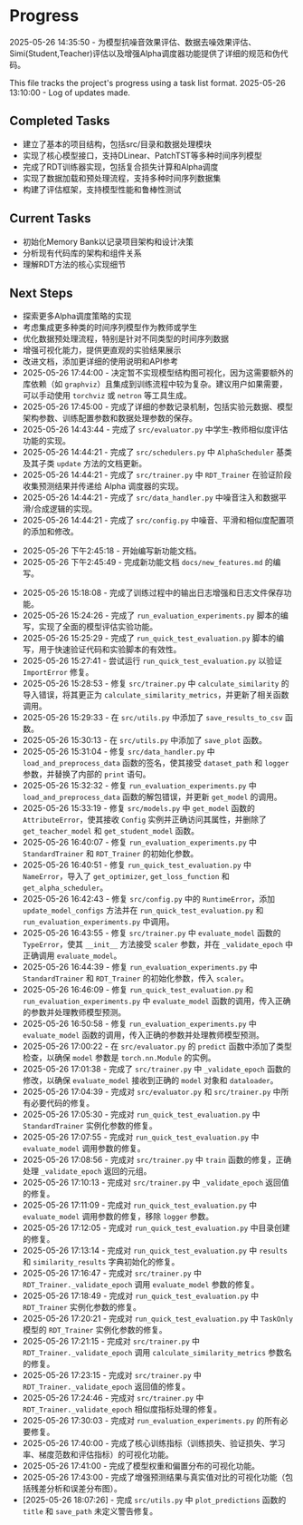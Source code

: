 # Progress

2025-05-26 14:35:50 - 为模型抗噪音效果评估、数据去噪效果评估、Simi(Student,Teacher)评估以及增强Alpha调度器功能提供了详细的规范和伪代码。

This file tracks the project's progress using a task list format.
2025-05-26 13:10:00 - Log of updates made.

## Completed Tasks

* 建立了基本的项目结构，包括src/目录和数据处理模块
* 实现了核心模型接口，支持DLinear、PatchTST等多种时间序列模型
* 完成了RDT训练器实现，包括复合损失计算和Alpha调度
* 实现了数据加载和预处理流程，支持多种时间序列数据集
* 构建了评估框架，支持模型性能和鲁棒性测试

## Current Tasks

* 初始化Memory Bank以记录项目架构和设计决策
* 分析现有代码库的架构和组件关系
* 理解RDT方法的核心实现细节

## Next Steps

* 探索更多Alpha调度策略的实现
* 考虑集成更多种类的时间序列模型作为教师或学生
* 优化数据预处理流程，特别是针对不同类型的时间序列数据
* 增强可视化能力，提供更直观的实验结果展示
* 改进文档，添加更详细的使用说明和API参考
* 2025-05-26 17:44:00 - 决定暂不实现模型结构图可视化，因为这需要额外的库依赖（如 `graphviz`）且集成到训练流程中较为复杂。建议用户如果需要，可以手动使用 `torchviz` 或 `netron` 等工具生成。
* 2025-05-26 17:45:00 - 完成了详细的参数记录机制，包括实验元数据、模型架构参数、训练配置参数和数据处理参数的保存。
* 2025-05-26 14:43:44 - 完成了 `src/evaluator.py` 中学生-教师相似度评估功能的实现。
* 2025-05-26 14:44:21 - 完成了 `src/schedulers.py` 中 `AlphaScheduler` 基类及其子类 `update` 方法的文档更新。
* 2025-05-26 14:44:21 - 完成了 `src/trainer.py` 中 `RDT_Trainer` 在验证阶段收集预测结果并传递给 Alpha 调度器的实现。
* 2025-05-26 14:44:21 - 完成了 `src/data_handler.py` 中噪音注入和数据平滑/合成逻辑的实现。
* 2025-05-26 14:44:21 - 完成了 `src/config.py` 中噪音、平滑和相似度配置项的添加和修改。
- 2025-05-26 下午2:45:18 - 开始编写新功能文档。
- 2025-05-26 下午2:45:49 - 完成新功能文档 `docs/new_features.md` 的编写。
* 2025-05-26 15:18:08 - 完成了训练过程中的输出日志增强和日志文件保存功能。
* 2025-05-26 15:24:26 - 完成了 `run_evaluation_experiments.py` 脚本的编写，实现了全面的模型评估实验功能。
* 2025-05-26 15:25:29 - 完成了 `run_quick_test_evaluation.py` 脚本的编写，用于快速验证代码和实验脚本的有效性。
* 2025-05-26 15:27:41 - 尝试运行 `run_quick_test_evaluation.py` 以验证 `ImportError` 修复。
* 2025-05-26 15:28:53 - 修复 `src/trainer.py` 中 `calculate_similarity` 的导入错误，将其更正为 `calculate_similarity_metrics`，并更新了相关函数调用。
* 2025-05-26 15:29:33 - 在 `src/utils.py` 中添加了 `save_results_to_csv` 函数。
* 2025-05-26 15:30:13 - 在 `src/utils.py` 中添加了 `save_plot` 函数。
* 2025-05-26 15:31:04 - 修复 `src/data_handler.py` 中 `load_and_preprocess_data` 函数的签名，使其接受 `dataset_path` 和 `logger` 参数，并替换了内部的 `print` 语句。
* 2025-05-26 15:32:32 - 修复 `run_evaluation_experiments.py` 中 `load_and_preprocess_data` 函数的解包错误，并更新 `get_model` 的调用。
* 2025-05-26 15:33:19 - 修复 `src/models.py` 中 `get_model` 函数的 `AttributeError`，使其接收 `Config` 实例并正确访问其属性，并删除了 `get_teacher_model` 和 `get_student_model` 函数。
* 2025-05-26 16:40:07 - 修复 `run_evaluation_experiments.py` 中 `StandardTrainer` 和 `RDT_Trainer` 的初始化参数。
* 2025-05-26 16:40:51 - 修复 `run_quick_test_evaluation.py` 中 `NameError`，导入了 `get_optimizer`, `get_loss_function` 和 `get_alpha_scheduler`。
* 2025-05-26 16:42:43 - 修复 `src/config.py` 中的 `RuntimeError`，添加 `update_model_configs` 方法并在 `run_quick_test_evaluation.py` 和 `run_evaluation_experiments.py` 中调用。
* 2025-05-26 16:43:55 - 修复 `src/trainer.py` 中 `evaluate_model` 函数的 `TypeError`，使其 `__init__` 方法接受 `scaler` 参数，并在 `_validate_epoch` 中正确调用 `evaluate_model`。
* 2025-05-26 16:44:39 - 修复 `run_evaluation_experiments.py` 中 `StandardTrainer` 和 `RDT_Trainer` 的初始化参数，传入 `scaler`。
* 2025-05-26 16:46:09 - 修复 `run_quick_test_evaluation.py` 和 `run_evaluation_experiments.py` 中 `evaluate_model` 函数的调用，传入正确的参数并处理教师模型预测。
* 2025-05-26 16:50:58 - 修复 `run_evaluation_experiments.py` 中 `evaluate_model` 函数的调用，传入正确的参数并处理教师模型预测。
* 2025-05-26 17:00:22 - 在 `src/evaluator.py` 的 `predict` 函数中添加了类型检查，以确保 `model` 参数是 `torch.nn.Module` 的实例。
* 2025-05-26 17:01:38 - 完成了 `src/trainer.py` 中 `_validate_epoch` 函数的修改，以确保 `evaluate_model` 接收到正确的 `model` 对象和 `dataloader`。
* 2025-05-26 17:04:39 - 完成对 `src/evaluator.py` 和 `src/trainer.py` 中所有必要代码的修复。
* 2025-05-26 17:05:30 - 完成对 `run_quick_test_evaluation.py` 中 `StandardTrainer` 实例化参数的修复。
* 2025-05-26 17:07:55 - 完成对 `run_quick_test_evaluation.py` 中 `evaluate_model` 调用参数的修复。
* 2025-05-26 17:08:56 - 完成对 `src/trainer.py` 中 `train` 函数的修复，正确处理 `_validate_epoch` 返回的元组。
* 2025-05-26 17:10:13 - 完成对 `src/trainer.py` 中 `_validate_epoch` 返回值的修复。
* 2025-05-26 17:11:09 - 完成对 `run_quick_test_evaluation.py` 中 `evaluate_model` 调用参数的修复，移除 `logger` 参数。
* 2025-05-26 17:12:05 - 完成对 `run_quick_test_evaluation.py` 中目录创建的修复。
* 2025-05-26 17:13:14 - 完成对 `run_quick_test_evaluation.py` 中 `results` 和 `similarity_results` 字典初始化的修复。
* 2025-05-26 17:16:47 - 完成对 `src/trainer.py` 中 `RDT_Trainer._validate_epoch` 调用 `evaluate_model` 参数的修复。
* 2025-05-26 17:18:49 - 完成对 `run_quick_test_evaluation.py` 中 `RDT_Trainer` 实例化参数的修复。
* 2025-05-26 17:20:21 - 完成对 `run_quick_test_evaluation.py` 中 `TaskOnly` 模型的 `RDT_Trainer` 实例化参数的修复。
* 2025-05-26 17:21:15 - 完成对 `src/trainer.py` 中 `RDT_Trainer._validate_epoch` 调用 `calculate_similarity_metrics` 参数名的修复。
* 2025-05-26 17:23:15 - 完成对 `src/trainer.py` 中 `RDT_Trainer._validate_epoch` 返回值的修复。
* 2025-05-26 17:24:46 - 完成对 `src/trainer.py` 中 `RDT_Trainer._validate_epoch` 相似度指标处理的修复。
* 2025-05-26 17:30:03 - 完成对 `run_evaluation_experiments.py` 的所有必要修复。
* 2025-05-26 17:40:00 - 完成了核心训练指标（训练损失、验证损失、学习率、梯度范数和评估指标）的可视化功能。
* 2025-05-26 17:41:00 - 完成了模型权重和偏置分布的可视化功能。
* 2025-05-26 17:43:00 - 完成了增强预测结果与真实值对比的可视化功能（包括残差分析和误差分布图）。
* [2025-05-26 18:07:26] - 完成 `src/utils.py` 中 `plot_predictions` 函数的 `title` 和 `save_path` 未定义警告修复。